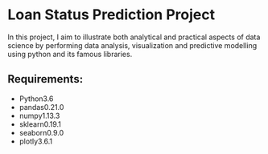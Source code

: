 # Loan Status Prediction Project

In this project, I aim to illustrate both analytical and practical
aspects of data science by performing data analysis, visualization
and predictive modelling using python and its famous libraries.

## Requirements:

* Python3.6
* pandas0.21.0
* numpy1.13.3
* sklearn0.19.1
* seaborn0.9.0
* plotly3.6.1